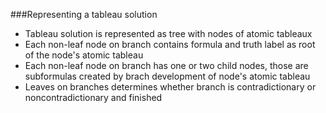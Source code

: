 ###Representing a tableau solution
- Tableau solution is represented as tree with nodes of atomic tableaux
- Each non-leaf node on branch contains formula and truth label as root of the node's atomic tableau
- Each non-leaf node on branch has one or two child nodes, those are subformulas created by brach development of node's atomic tableau
- Leaves on branches determines whether branch is contradictionary or noncontradictionary and finished
